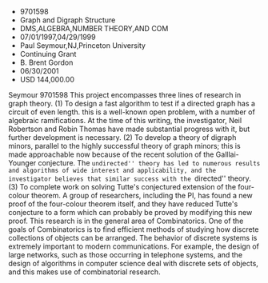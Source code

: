 
* 9701598
* Graph and Digraph Structure
* DMS,ALGEBRA,NUMBER THEORY,AND COM
* 07/01/1997,04/29/1999
* Paul Seymour,NJ,Princeton University
* Continuing Grant
* B. Brent Gordon
* 06/30/2001
* USD 144,000.00

Seymour 9701598 This project encompasses three lines of research in graph
theory. (1) To design a fast algorithm to test if a directed graph has a circuit
of even length. this is a well-known open problem, with a number of algebraic
ramifications. At the time of this writing, the investigator, Neil Robertson and
Robin Thomas have made substantial progress with it, but further development is
necessary. (2) To develop a theory of digraph minors, parallel to the highly
successful theory of graph minors; this is made approachable now because of the
recent solution of the Galllai-Younger conjecture. The ``undirected'' theory has
led to numerous results and algorithms of wide interest and applicability, and
the investigator believes that similar success with the ``directed'' theory. (3)
To complete work on solving Tutte's conjectured extension of the four-colour
theorem. A group of researchers, including the PI, has found a new proof of the
four-colour theorem itself, and they have reduced Tutte's conjecture to a form
which can probably be proved by modifying this new proof. This research is in
the general area of Combinatorics. One of the goals of Combinatorics is to find
efficient methods of studying how discrete collections of objects can be
arranged. The behavior of discrete systems is extremely important to modern
communications. For example, the design of large networks, such as those
occurring in telephone systems, and the design of algorithms in computer science
deal with discrete sets of objects, and this makes use of combinatorial
research.
